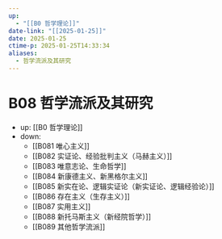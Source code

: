 ```yaml
---
up:
  - "[[B0 哲学理论]]"
date-link: "[[2025-01-25]]"
date: 2025-01-25
ctime-p: 2025-01-25T14:33:34
aliases:
  - 哲学流派及其研究
---
```


# B08 哲学流派及其研究

- up: [[B0 哲学理论]]
- down:	
	- [[B081 唯心主义]]
	- [[B082 实证论、经验批判主义（马赫主义）]]
	- [[B083 唯意志论、生命哲学]]
	- [[B084 新康德主义、新黑格尔主义]]
	- [[B085 新实在论、逻辑实证论（新实证论、逻辑经验论）]]
	- [[B086 存在主义（生存主义）]]
	- [[B087 实用主义]]
	- [[B088 新托马斯主义（新经院哲学）]]
	- [[B089 其他哲学流派]]
	
